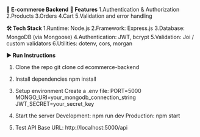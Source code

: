 **🛒 E-commerce Backend**
**🚀 Features**
1.Authentication & Authorization
2.Products
3.Orders
4.Cart
5.Validation and error handling

**🛠 Tech Stack**
1.Runtime: Node.js
2.Framework: Express.js
3.Database: MongoDB (via Mongoose)
4.Authentication: JWT, bcrypt
5.Validation: Joi / custom validators
6.Utilities: dotenv, cors, morgan

**▶️ Run Instructions**
1. Clone the repo
git clone <your-repo-url>
cd ecommerce-backend

2. Install dependencies
npm install

3. Setup environment
Create a .env file:
PORT=5000
MONGO_URI=your_mongodb_connection_string
JWT_SECRET=your_secret_key

4. Start the server
Development:
npm run dev
Production:
npm start

5. Test API
Base URL:
http://localhost:5000/api
